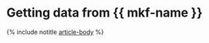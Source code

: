 # Getting data from {{ mkf-name }}

{% include notitle [article-body](../../_tutorials/dataplatform/mkf-datasource-for-mch.md) %}